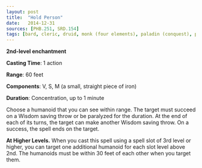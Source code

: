 ```yaml
---
layout: post
title:  "Hold Person"
date:   2014-12-31
sources: [PHB.251, SRD.154]
tags: [bard, cleric, druid, monk (four elements), paladin (conquest), paladin (redemption), paladin (vengeance), sorcerer, warlock, wizard, level2, concentration, enchantment]
---
```


**2nd-level enchantment**

**Casting Time**: 1 action

**Range**: 60 feet

**Components**: V, S, M (a small, straight piece of iron)

**Duration**: Concentration, up to 1 minute

Choose a humanoid that you can see within range. The target must succeed on a Wisdom saving throw or be paralyzed for the duration. At the end of each of its turns, the target can make another Wisdom saving throw. On a success, the spell ends on the target. 

**At Higher Levels.** When you cast this spell using a spell slot of 3rd level or higher, you can target one additional humanoid for each slot level above 2nd. The humanoids must be within 30 feet of each other when you target them.
